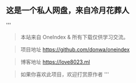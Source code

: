 ## 这是一个私人网盘，来自冷月花葬人
'''
>本站来自 OneIndex & 所有下载仅供学习交流。

>项目地址 https://github.com/donwa/oneindex

>博客地址 https://love8023.ml

>如果你喜欢此项目，欢迎打赏原作者
'''
